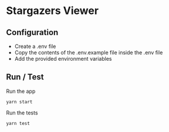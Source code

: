 # Stargazers Viewer

## Configuration

- Create a .env file
- Copy the contents of the .env.example file inside the .env file
- Add the provided environment variables

## Run / Test

Run the app

`yarn start`

Run the tests

`yarn test`
